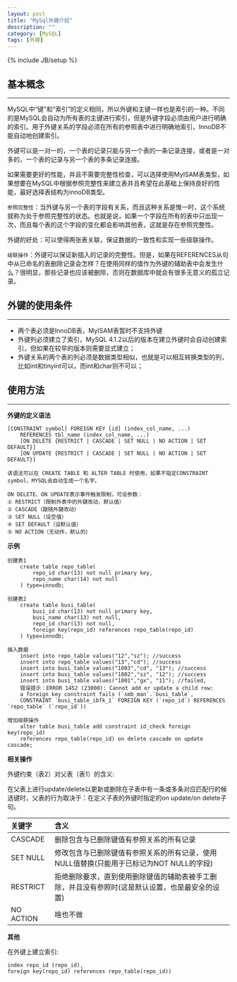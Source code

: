 ```yaml
---
layout: post
title: "MySql外键介绍"
description: ""
category: [MySQL]
tags: [外键]
---
```

{% include JB/setup %}

## 基本概念

--------------------------------

MySQL中“键”和“索引”的定义相同，所以外键和主键一样也是索引的一种。不同的是MySQL会自动为所有表的主键进行索引，但是外键字段必须由用户进行明确的索引。用于外键关系的字段必须在所有的参照表中进行明确地索引，InnoDB不能自动地创建索引。

外键可以是一对一的，一个表的记录只能与另一个表的一条记录连接，或者是一对多的，一个表的记录与另一个表的多条记录连接。

如果需要更好的性能，并且不需要完整性检查，可以选择使用MyISAM表类型，如果想要在MySQL中根据参照完整性来建立表并且希望在此基础上保持良好的性能，最好选择表结构为innoDB类型。

`参照完整性`：当外键与另一个表的字段有关系，而且这种关系是惟一时，这个系统就称为处于参照完整性的状态。也就是说，如果一个字段在所有的表中只出现一次，而且每个表的这个字段的变化都会影响其他表，这就是存在参照完整性。

外键的好处：可以使得两张表关联，保证数据的一致性和实现一些级联操作。

`级联操作`：外键可以保证新插入的记录的完整性。但是，如果在REFERENCES从句中从已命名的表删除记录会怎样？在使用同样的值作为外键的辅助表中会发生什么？很明显，那些记录也应该被删除，否则在数据库中就会有很多无意义的孤立记录。

## 外键的使用条件

--------------------------------

- 两个表必须是InnoDB表，MyISAM表暂时不支持外键
- 外键列必须建立了索引，MySQL 4.1.2以后的版本在建立外键时会自动创建索引，但如果在较早的版本则需要显式建立；
- 外键关系的两个表的列必须是数据类型相似，也就是可以相互转换类型的列，比如int和tinyint可以，而int和char则不可以；


## 使用方法

--------------------------------

**外键的定义语法**

	[CONSTRAINT symbol] FOREIGN KEY [id] (index_col_name, ...)
    	REFERENCES tbl_name (index_col_name, ...)
    	[ON DELETE {RESTRICT | CASCADE | SET NULL | NO ACTION | SET DEFAULT}]
    	[ON UPDATE {RESTRICT | CASCADE | SET NULL | NO ACTION | SET DEFAULT}]
    	
    该语法可以在 CREATE TABLE 和 ALTER TABLE 时使用，如果不指定CONSTRAINT symbol，MYSQL会自动生成一个名字。

	ON DELETE、ON UPDATE表示事件触发限制，可设参数：
	① RESTRICT（限制外表中的外键改动，默认值）
	② CASCADE（跟随外键改动）
	③ SET NULL（设空值）
	④ SET DEFAULT（设默认值）
	⑤ NO ACTION（无动作，默认的）

**示例**

	创建表1
		create table repo_table(
			repo_id char(13) not null primary key,
			repo_name char(14) not null
		) type=innodb;
	
	创建表2
		create table busi_table(
    		busi_id char(13) not null primary key,
    		busi_name char(13) not null,
    		repo_id char(13) not null,
    		foreign key(repo_id) references repo_table(repo_id)
    	) type=innodb;

	插入数据
		insert into repo_table values("12","sz"); //success
		insert into repo_table values("13","cd"); //success
		insert into busi_table values("1003","cd", "13"); //success
		insert into busi_table values("1002","sz", "12"); //success
		insert into busi_table values("1001","gx", "11"); //failed,
		错误提示：ERROR 1452 (23000): Cannot add or update a child row: 
		a foreign key constraint fails (`smb_man`.`busi_table`, 
		CONSTRAINT `busi_table_ibfk_1` FOREIGN KEY (`repo_id`) REFERENCES `repo_table` (`repo_id`))
		
	增加级联操作
		alter table busi_table add constraint id_check foreign key(repo_id)
    	references repo_table(repo_id) on delete cascade on update cascade;

**相关操作**

外键约束（表2）对父表（表1）的含义:

在父表上进行update/delete以更新或删除在子表中有一条或多条对应匹配行的候选键时，父表的行为取决于：在定义子表的外键时指定的on update/on delete子句。

|关键字   |含义      |
|:------|:-------|
|CASCADE |删除包含与已删除键值有参照关系的所有记录|
|SET NULL|修改包含与已删除键值有参照关系的所有记录，使用NULL值替换(只能用于已标记为NOT NULL的字段)|
|RESTRICT|拒绝删除要求，直到使用删除键值的辅助表被手工删除，并且没有参照时(这是默认设置，也是最安全的设置)|
|NO ACTION|啥也不做|

**其他**

在外键上建立索引:

	index repo_id (repo_id),
	foreign key(repo_id) references repo_table(repo_id))